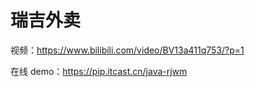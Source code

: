 # 瑞吉外卖

视频：https://www.bilibili.com/video/BV13a411q753/?p=1

在线 demo：https://pip.itcast.cn/java-rjwm
